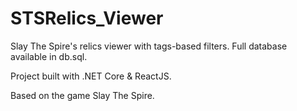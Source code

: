 # STSRelics_Viewer
Slay The Spire's relics viewer with tags-based filters.
Full database available in db.sql.

Project built with .NET Core & ReactJS.

Based on the game Slay The Spire.
